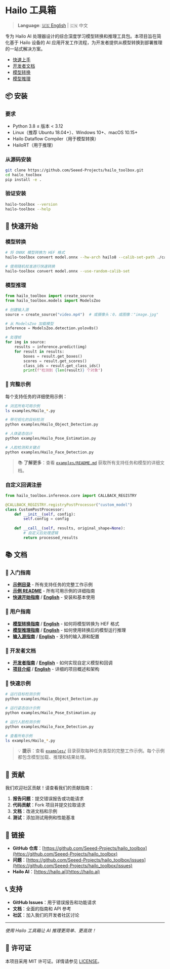 # Hailo 工具箱

> **Language**: [🇺🇸 English](README.md) | 🇨🇳 中文

专为 Hailo AI 处理器设计的综合深度学习模型转换和推理工具包。本项目旨在简化基于 Hailo 设备的 AI 应用开发工作流程，为开发者提供从模型转换到部署推理的一站式解决方案。


- [快速上手](docs/zh/GET_STAR.md)
- [开发者文档](docs/zh/DEV.md)
- [模型转换](docs/zh/CONVERT.md)
- [模型推理](docs/zh/INFERENCE.md)


## 📦 安装

### 要求
- Python 3.8 ≤ 版本 < 3.12
- Linux（推荐 Ubuntu 18.04+）、Windows 10+、macOS 10.15+
- Hailo Dataflow Compiler（用于模型转换）
- HailoRT（用于推理）

### 从源码安装
```bash
git clone https://github.com/Seeed-Projects/hailo_toolbox.git
cd hailo_toolbox
pip install -e .
```

### 验证安装
```bash
hailo-toolbox --version
hailo-toolbox --help
```

## 🚀 快速开始

### 模型转换
```bash
# 将 ONNX 模型转换为 HEF 格式
hailo-toolbox convert model.onnx --hw-arch hailo8 --calib-set-path ./calibration_data

# 使用随机校准进行快速转换
hailo-toolbox convert model.onnx --use-random-calib-set
```

### 模型推理
```python
from hailo_toolbox import create_source
from hailo_toolbox.models import ModelsZoo

# 创建输入源
source = create_source("video.mp4")  # 或摄像头：0，或图像："image.jpg"

# 从 ModelsZoo 加载模型
inference = ModelsZoo.detection.yolov8s()

# 处理帧
for img in source:
    results = inference.predict(img)
    for result in results:
        boxes = result.get_boxes()
        scores = result.get_scores()
        class_ids = result.get_class_ids()
        print(f"检测到 {len(result)} 个对象")
```

### 📖 完整示例
每个支持任务的详细使用示例：

```bash
# 浏览所有可用示例
ls examples/Hailo_*.py

# 带可视化的目标检测
python examples/Hailo_Object_Detection.py

# 人体姿态估计
python examples/Hailo_Pose_Estimation.py

# 人脸检测和关键点
python examples/Hailo_Face_Detection.py
```

> 📚 **了解更多**：查看 [`examples/README.md`](examples/README.md) 获取所有支持任务和模型的详细文档。

### 自定义回调注册
```python
from hailo_toolbox.inference.core import CALLBACK_REGISTRY

@CALLBACK_REGISTRY.registryPostProcessor("custom_model")
class CustomPostProcessor:
    def __init__(self, config):
        self.config = config
    
    def __call__(self, results, original_shape=None):
        # 自定义后处理逻辑
        return processed_results
```

## 📚 文档

### 🚀 入门指南
- **[示例目录](examples/)** - 所有支持任务的完整工作示例
- **[示例 README](examples/README.md)** - 所有可用示例的详细指南
- **[快速开始指南](docs/zh/GET_STAR.md)** / **[English](docs/en/GET_STAR.md)** - 安装和基本使用

### 📖 用户指南  
- **[模型转换指南](docs/zh/CONVERT.md)** / **[English](docs/en/CONVERT.md)** - 如何将模型转换为 HEF 格式
- **[模型推理指南](docs/zh/INFERENCE.md)** / **[English](docs/en/INFERENCE.md)** - 如何使用转换后的模型运行推理
- **[输入源指南](docs/zh/SOURCE.md)** / **[English](docs/en/SOURCE.md)** - 支持的输入源和配置

### 🔧 开发者文档
- **[开发者指南](docs/zh/DEV.md)** / **[English](docs/en/DEV.md)** - 如何实现自定义模型和回调
- **[项目介绍](docs/zh/INTRODUCE.md)** / **[English](docs/en/INTRODUCE.md)** - 详细的项目概述和架构



### 🚀 快速示例

```bash
# 运行目标检测示例
python examples/Hailo_Object_Detection.py

# 运行姿态估计示例  
python examples/Hailo_Pose_Estimation.py

# 运行人脸检测示例
python examples/Hailo_Face_Detection.py

# 查看所有示例
ls examples/Hailo_*.py
```

> 💡 **提示**：查看 [`examples/`](examples/) 目录获取每种任务类型的完整工作示例。每个示例都包含模型加载、推理和结果处理。


## 🤝 贡献

我们欢迎社区贡献！请查看我们的贡献指南：

1. **报告问题**：提交错误报告或功能请求
2. **代码贡献**：Fork 项目并提交拉取请求
3. **文档**：改进文档和示例
4. **测试**：添加测试用例和性能基准



## 🔗 链接

- **GitHub 仓库**：[https://github.com/Seeed-Projects/hailo_toolbox](https://github.com/Seeed-Projects/hailo_toolbox)
- **问题**：[https://github.com/Seeed-Projects/hailo_toolbox/issues](https://github.com/Seeed-Projects/hailo_toolbox/issues)
- **Hailo AI**：[https://hailo.ai](https://hailo.ai)

## 📞 支持

- **GitHub Issues**：用于错误报告和功能请求
- **文档**：全面的指南和 API 参考
- **社区**：加入我们的开发者社区讨论

---

*使用 Hailo 工具箱让 AI 推理更简单、更高效！* 

## 📄 许可证

本项目采用 MIT 许可证。详情请参见 [LICENSE](LICENSE)。